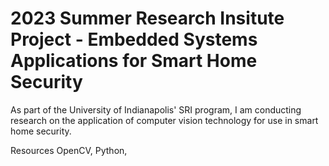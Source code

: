 # 2023 Summer Research Insitute Project - Embedded Systems Applications for Smart Home Security
As part of the University of Indianapolis' SRI program, I am conducting research on the application of computer vision technology for use in smart home security. 

Resources
OpenCV, Python, 
